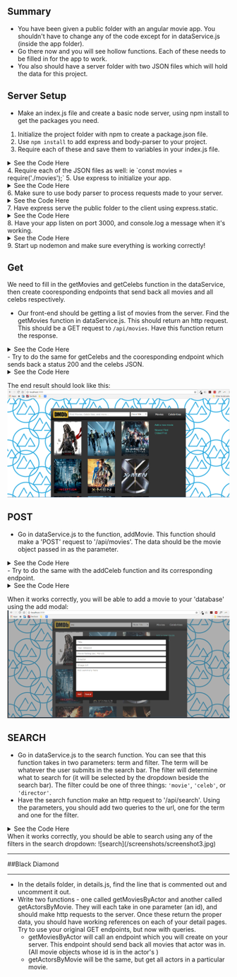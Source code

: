 ## Summary
- You have been given a public folder with an angular movie app. You shouldn't have to change any of the code except for in dataService.js (inside the app folder).
- Go there now and you will see hollow functions. Each of these needs to be filled in for the app to work.
- You also should have a server folder with two JSON files which will hold the data for this project.


## Server Setup
- Make an index.js file and create a basic node server, using npm install to get the packages you need.
1. Initialize the project folder with npm to create a package.json file.
2. Use `npm install` to add express and body-parser to your project.
3. Require each of these and save them to variables in your index.js file.
<details>
 <summary>See the Code Here</summary>
 ```javascript
  var express = require('express');
  var bodyParser = require('body-parser');
 ```
</details>
4. Require each of the JSON files as well: ie `const movies = require('./movies');`
5. Use express to initialize your app.
<details>
 <summary>See the Code Here</summary>
 ```javascript
  var app = express();
 ```
</details>
6. Make sure to use body parser to process requests made to your server.
<details>
 <summary>See the Code Here</summary>
 ```javascript
  app.use(bodyParser.json())
 ```
</details>
7. Have express serve the public folder to the client using express.static.
<details>
 <summary>See the Code Here</summary>
 ```javascript
  app.use(express.static('../public'))
 ```
</details>
8. Have your app listen on port 3000, and console.log a message when it's working.
<details>
 <summary>See the Code Here</summary>
 ```javascript
  app.listen(3000, function () {
    console.log('listening on port', 3000)
  })
 ```
</details>
9. Start up nodemon and make sure everything is working correctly!


## Get
We need to fill in the getMovies and getCelebs function in the dataService, then create cooresponding endpoints that send back all movies and all celebs respectively.
- Our front-end should be getting a list of movies from the server. Find the getMovies function in dataService.js. This should return an http request. This should be a GET request to `/api/movies`. Have this function return the response.
<details>
 <summary>See the Code Here</summary>
 ```javascript
  this.getMovies = function () {
    return $http({
      method: 'GET',
      url: '/api/movies'
    }).then(function (response) {
      return response;
    })
  }

 ```
</details>
- In index.js, let's write the endpoint for the front end to request. This endpoint needs to accept get requests at '/api/movies', and should respond with a status 200 and the entire movies.json.
<details>
 <summary>See the Code Here</summary>
 ```javascript
  app.get('movies', function (req, res, next) {
    res.status(200).send(movies);
  })
 ```
</details>
- Try to do the same for getCelebs and the cooresponding endpoint which sends back a status 200 and the celebs JSON.
<details>
 <summary>See the Code Here</summary>
dataService.js:
 ```javascript

   this.getCelebs = function () {
     return $http({
       method: 'GET',
       url: '/api/celebs'
     }).then(function (response) {
       return response;
     })
   }
```
index.js:
```javascript

  app.get('celebs', function (req, res, next) {
    res.status(200).send(movies);
  })
 ```
</details>

The end result should look like this:
![main page](/screenshots/screenshot1.jpg)


## POST
- Go in dataService.js to the function, addMovie. This function should make a 'POST' request to '/api/movies'. The data should be the movie object passed in as the parameter.
<details>
 <summary>See the Code Here</summary>
 ```javascript
  this.addMovie = function (movie) {
    return $http({
      method: 'POST',
      url: '/api/movies',
      data: movie
    }).then(function (response) {
      return response;
    })
  }

 ```
</details>
- Let's go to the server and add an endpoint that accepts post requests at '/api/movies'. This should add an id property to the object sent in the req.body and then push that object into the array in movies.json. (This won't change the actual file, but should save the movie until you restart your server again.) Send back the new movie object.
<details>
 <summary>See the Code Here</summary>
 ```javascript
  app.post('movies', function (req, res, next) {
    req.body.id = movies.length + 1;
    movies.push(req.body)
    res.status(200).send(req.body);
  })
 ```
</details>
- Try to do the same with the addCeleb function and its corresponding endpoint.
<details>
 <summary>See the Code Here</summary>
dataService.js:
 ```javascript

   this.addCeleb = function (movie) {
     return $http({
       method: 'POST',
       url: '/api/celebs',
       data: movie
     }).then(function (response) {
       return response;
     })
   }
```
index.js:
```javascript

  app.post('celebs', function (req, res, next) {
    req.body.id = celebs.length + 1;
    celebs.push(req.body)
    res.status(200).send(req.body);
  })
 ```
</details>

When it works correctly, you will be able to add a movie to your 'database' using the add modal:
![add modal](/screenshots/screenshot2.jpg)


## SEARCH
- Go in dataService.js to the search function. You can see that this function takes in two parameters: term and filter. The term will be whatever the user submits in the search bar. The filter will determine what to search for (it will be selected by the dropdown beside the search bar). The filter could be one of three things: `'movie'`, `'celeb'`, or `'director'`.
- Have the search function make an http request to '/api/search'. Using the parameters, you should add two queries to the url, one for the term and one for the filter.
<details>
 <summary>See the Code Here</summary>
 ```javascript
  this.search = function (term, filter) {
    return $http({
      method: 'GET',
      url: '/api/search?term=' + term + '&filter=' + filter
    }).then(function (response) {
      return response;
    })
  }

 ```
</details>
- In your server, you will need to make an endpoint that accepts 'GET' requests at '/api/search'. We will need to check to see what the filter query is in order to decide what to send back.
  - If the filter is 'movie', you should send back any movies whose titles contain the search. Here, challenge yourself to make the search support partial matches (using indexOf) and case insensitive.
  - If the filter is 'celeb', you should send back any celebrities whose names contain the search.
  - If the filter is 'director', you should send back any movies whose directors contain the search.
  - If none of these filters are found, the endpoint should return a status 404 (Not found)
<details>
<summary>See the code here</summary>
```javascript
app.get('/api/search', function (req, res, next) {
  if (req.query.type == 'movie') {
    var results = movies.filter(function (el) {
      return el.title
                .toLowerCase()
                .indexOf(req.query.search.toLowerCase()) > -1;
    })
    return res.status(200).send(results);
  }
  if (req.query.type == 'celeb') {
    var results = celebs.filter(function (el) {
      return el.name
                .toLowerCase()
                .indexOf(req.query.search.toLowerCase()) > -1;
    })
    return res.status(200).send(results);
  }
  if (req.query.type == 'director') {
    var results = movies.filter(function (el) {
      return el.director
                .toLowerCase()
                .indexOf(req.query.search.toLowerCase()) > -1;
    })
    return res.status(200).send(results);
  }
  res.status(404).send()
})
```
</details>
When it works correctly, you should be able to search using any of the filters in the search dropdown:
![search](/screenshots/screenshot3.jpg)



********************
##Black Diamond
********************

- In the details folder, in details.js, find the line that is commented out and uncomment it out.
- Write two functions - one called getMoviesByActor and another called getActorsByMovie. They will each take in one parameter (an id), and should make http requests to the server. Once these return the proper data, you should have working references on each of your detail pages. Try to use your original GET endpoints, but now with queries.
  - getMoviesByActor will call an endpoint which you will create on your server. This endpoint should send back all movies that actor was in. (All movie objects whose id is in the actor's )
  - getActorsByMovie will be the same, but get all actors in a particular movie.
